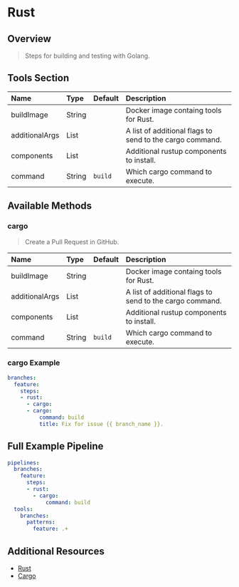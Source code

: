 # Rust

## Overview

> Steps for building and testing with Golang.

## Tools Section

| Name           | Type   | Default   | Description                                              |
|:---------------|:-------|:----------|:---------------------------------------------------------|
| buildImage     | String |           | Docker image containg tools for Rust.                    |
| additionalArgs | List   |           | A list of additional flags to send to the cargo command. |
| components     | List   |           | Additional rustup components to install.                 |
| command        | String | `build`   | Which cargo command to execute.                          |

## Available Methods

### cargo

> Create a Pull Request in GitHub.

| Name           | Type   | Default   | Description                                              |
|:---------------|:-------|:----------|:---------------------------------------------------------|
| buildImage     | String |           | Docker image containg tools for Rust.                    |
| additionalArgs | List   |           | A list of additional flags to send to the cargo command. |
| components     | List   |           | Additional rustup components to install.                 |
| command        | String | `build`   | Which cargo command to execute.                          |

### cargo Example

```yaml
branches:
  feature:
    steps:
    - rust:
      - cargo:
      - cargo:
          command: build
          title: Fix for issue {{ branch_name }}.
```

## Full Example Pipeline

```yaml
pipelines:
  branches:
    feature:
      steps:
      - rust:
        - cargo:
            command: build
  tools:
    branches:
      patterns:
        feature: .+
```

## Additional Resources

* [Rust](https://www.rust-lang.org/en-US/)
* [Cargo](http://doc.crates.io)